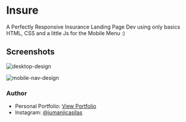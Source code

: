 # Insure
A Perfectly Responsive Insurance Landing Page Dev using only basics HTML, CSS and a little Js for the Mobile Menu :)

## Screenshots
![desktop-design](https://github.com/Jumanjigobez/Insure/assets/73429193/1f666ac8-7e76-4ec0-bf4e-38867cd8bbcd)

![mobile-nav-design](https://github.com/Jumanjigobez/Insure/assets/73429193/eac99e71-531b-4835-8dfc-881d39b7bd73)

### Author
- Personal Portfolio: [View Portfolio](https://jumanjigobez.github.io/personal_portfolio/)
- Instagram: [@jumanjicasilas](https://www.instagram.com/jumanjicasilas)
  
